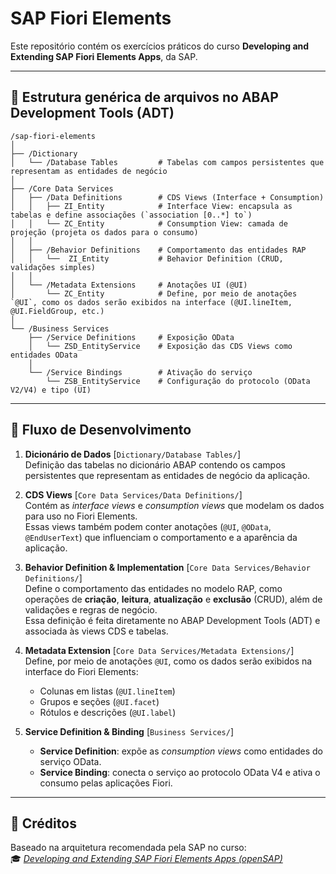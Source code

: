 # SAP Fiori Elements

Este repositório contém os exercícios práticos do curso **Developing and Extending SAP Fiori Elements Apps**, da SAP.

---

## 📂 Estrutura genérica de arquivos no ABAP Development Tools (ADT)
```
/sap-fiori-elements
│
├── /Dictionary
│   └── /Database Tables         # Tabelas com campos persistentes que representam as entidades de negócio
│
├── /Core Data Services
│   ├── /Data Definitions        # CDS Views (Interface + Consumption)
│   │   ├── ZI_Entity            # Interface View: encapsula as tabelas e define associações (`association [0..*] to`)
│   │   └── ZC_Entity            # Consumption View: camada de projeção (projeta os dados para o consumo)
│   │
│   ├── /Behavior Definitions    # Comportamento das entidades RAP
│   │   └──  ZI_Entity           # Behavior Definition (CRUD, validações simples)
│   │
│   └── /Metadata Extensions     # Anotações UI (@UI)
│       └── ZC_Entity            # Define, por meio de anotações `@UI`, como os dados serão exibidos na interface (@UI.lineItem, @UI.FieldGroup, etc.)
│
└── /Business Services
    ├── /Service Definitions     # Exposição OData
    │   └── ZSD_EntityService    # Exposição das CDS Views como entidades OData
    │
    └── /Service Bindings        # Ativação do serviço
        └── ZSB_EntityService    # Configuração do protocolo (OData V2/V4) e tipo (UI)

```

---

## 🚀 Fluxo de Desenvolvimento

1. **Dicionário de Dados** [`Dictionary/Database Tables/`]  
   Definição das tabelas no dicionário ABAP contendo os campos persistentes que representam as entidades de negócio da aplicação.

2. **CDS Views** [`Core Data Services/Data Definitions/`]  
   Contém as *interface views* e *consumption views* que modelam os dados para uso no Fiori Elements.  
   Essas views também podem conter anotações (`@UI`, `@OData`, `@EndUserText`) que influenciam o comportamento e a aparência da aplicação.

3. **Behavior Definition & Implementation** [`Core Data Services/Behavior Definitions/`]  
   Define o comportamento das entidades no modelo RAP, como operações de **criação**, **leitura**, **atualização** e **exclusão** (CRUD), além de validações e regras de negócio.  
   Essa definição é feita diretamente no ABAP Development Tools (ADT) e associada às views CDS e tabelas.

4. **Metadata Extension** [`Core Data Services/Metadata Extensions/`]  
   Define, por meio de anotações `@UI`, como os dados serão exibidos na interface do Fiori Elements:  
   - Colunas em listas (`@UI.lineItem`)  
   - Grupos e seções (`@UI.facet`)  
   - Rótulos e descrições (`@UI.label`)

5. **Service Definition & Binding** [`Business Services/`]  
   - **Service Definition**: expõe as *consumption views* como entidades do serviço OData.  
   - **Service Binding**: conecta o serviço ao protocolo OData V4 e ativa o consumo pelas aplicações Fiori.

---

## 📌 Créditos

Baseado na arquitetura recomendada pela SAP no curso:  
🎓 *[Developing and Extending SAP Fiori Elements Apps (openSAP)](https://learning.sap.com/courses/developing-and-extending-sap-fiori-elements-apps)*
